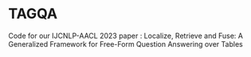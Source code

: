 # TAGQA
Code for our IJCNLP-AACL 2023 paper : Localize, Retrieve and Fuse: A Generalized Framework for Free-Form Question Answering over Tables

